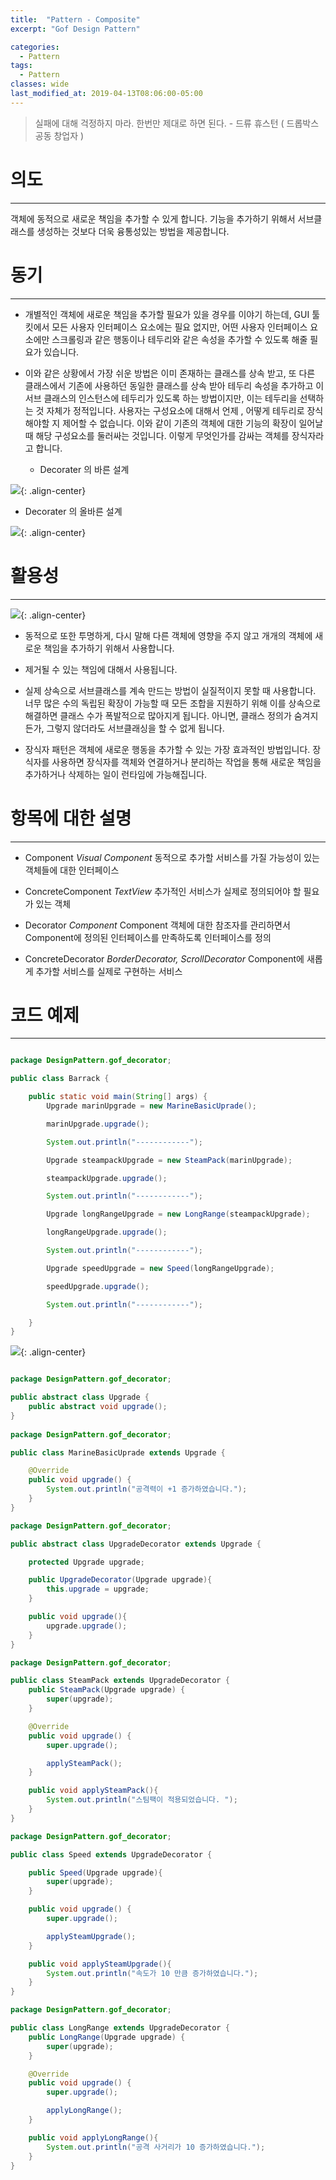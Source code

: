 ```yaml
---
title:  "Pattern - Composite"
excerpt: "Gof Design Pattern"

categories:
  - Pattern
tags:
  - Pattern 
classes: wide
last_modified_at: 2019-04-13T08:06:00-05:00
---
```


> 실패에 대해 걱정하지 마라. 한번만 제대로 하면 된다. - 드류 휴스턴 ( 드롭박스 공동 창업자 )

# 의도 

***

객체에 동적으로 새로운 책임을 추가할 수 있게 합니다. 기능을 추가하기 위해서 서브클래스를 생성하는 것보다 더욱 융통성있는 방법을 제공합니다.

# 동기

***

- 개별적인 객체에 새로운 책임을 추가할 필요가 있을 경우를 이야기 하는데, GUI 툴킷에서 모든 사용자 인터페이스 요소에는 필요 없지만, 어떤 사용자 인터페이스 요소에만 스크롤링과 같은 행동이나 테두리와 같은 속성을 추가할 수 있도록 해줄 필요가 있습니다.

- 이와 같은 상황에서 가장 쉬운 방법은 이미 존재하는 클래스를 상속 받고, 또 다른 클래스에서 기존에 사용하던 동일한 클래스를 상속 받아 테두리 속성을 추가하고 이 서브 클래스의 인스턴스에 테두리가 있도록 하는 방법이지만, 이는 테두리을 선택하는 것 자체가 정적입니다. 사용자는 구성요소에 대해서 언제 , 어떻게 테두리로 장식해야할 지 제어할 수 없습니다. 이와 같이 기존의 객체에 대한 기능의 확장이 일어날 때 해당 구성요소를 둘러싸는 것입니다. 이렇게 무엇인가를 감싸는 객체를 장식자라고 합니다.


  - Decorater 의 바른 설계 

![](https://keepinmindsh.github.io/lines/assets/img/decorator_badsample.png){: .align-center}

  - Decorater 의 올바른 설계 

![](https://keepinmindsh.github.io/lines/assets/img/decorator_sample01.png){: .align-center}

# 활용성

***

![](https://keepinmindsh.github.io/lines/assets/img/decorator.png){: .align-center}

- 동적으로 또한 투명하게, 다시 말해 다른 객체에 영향을 주지 않고 개개의 객체에 새로운 책임을 추가하기 위해서 사용합니다.

- 제거될 수 있는 책임에 대해서 사용됩니다.

- 실제 상속으로 서브클래스를 계속 만드는 방법이 실질적이지 못할 때 사용합니다. 너무 많은 수의 독립된 확장이 가능할 때 모든 조합을 지원하기 위해 이를 상속으로 해결하면 클래스 수가 폭발적으로 많아지게 됩니다. 아니면, 클래스 정의가 숨겨지든가, 그렇지 않더라도 서브클래싱을 할 수 없게 됩니다.

- 장식자 패턴은 객체에 새로운 행동을 추가할 수 있는 가장 효과적인 방법입니다. 장식자를 사용하면 장식자를 객체와 연결하거나 분리하는 작업을 통해 새로운 책임을 추가하거나 삭제하는 일이 런타임에 가능해집니다.

# 항목에 대한 설명 

***

- Component
*Visual Component*
동적으로 추가할 서비스를 가질 가능성이 있는 객체들에 대한 인터페이스

- ConcreteComponent
*TextView*
추가적인 서비스가 실제로 정의되어야 할 필요가 있는 객체

- Decorator
*Component*
Component 객체에 대한 참조자를 관리하면서 Component에 정의된 인터페이스를 만족하도록 인터페이스를 정의

- ConcreteDecorator
*BorderDecorator, ScrollDecorator*
Component에 새롭게 추가할 서비스를 실제로 구현하는 서비스

# 코드 예제

***

```java

package DesignPattern.gof_decorator;

public class Barrack {

    public static void main(String[] args) {
        Upgrade marinUpgrade = new MarineBasicUprade();

        marinUpgrade.upgrade();

        System.out.println("------------");

        Upgrade steampackUpgrade = new SteamPack(marinUpgrade);

        steampackUpgrade.upgrade();

        System.out.println("------------");

        Upgrade longRangeUpgrade = new LongRange(steampackUpgrade);

        longRangeUpgrade.upgrade();

        System.out.println("------------");

        Upgrade speedUpgrade = new Speed(longRangeUpgrade);

        speedUpgrade.upgrade();

        System.out.println("------------");

    }
}

```

![](https://keepinmindsh.github.io/lines/assets/img/decorator_sampe_console.png){: .align-center}

```java

package DesignPattern.gof_decorator;

public abstract class Upgrade {
    public abstract void upgrade();
}
                                    
package DesignPattern.gof_decorator;

public class MarineBasicUprade extends Upgrade {

    @Override
    public void upgrade() {
        System.out.println("공격력이 +1 증가하였습니다.");
    }
}

package DesignPattern.gof_decorator;

public abstract class UpgradeDecorator extends Upgrade {

    protected Upgrade upgrade;

    public UpgradeDecorator(Upgrade upgrade){
        this.upgrade = upgrade;
    }

    public void upgrade(){
        upgrade.upgrade();
    }
}

package DesignPattern.gof_decorator;

public class SteamPack extends UpgradeDecorator {
    public SteamPack(Upgrade upgrade) {
        super(upgrade);
    }

    @Override
    public void upgrade() {
        super.upgrade();

        applySteamPack();
    }

    public void applySteamPack(){
        System.out.println("스팀팩이 적용되었습니다. ");
    }
}

package DesignPattern.gof_decorator;

public class Speed extends UpgradeDecorator {

    public Speed(Upgrade upgrade){
        super(upgrade);
    }

    public void upgrade() {
        super.upgrade();

        applySteamUpgrade();
    }

    public void applySteamUpgrade(){
        System.out.println("속도가 10 만큼 증가하였습니다.");
    }
}

package DesignPattern.gof_decorator;

public class LongRange extends UpgradeDecorator {
    public LongRange(Upgrade upgrade) {
        super(upgrade);
    }

    @Override
    public void upgrade() {
        super.upgrade();

        applyLongRange();
    }

    public void applyLongRange(){
        System.out.println("공격 사거리가 10 증가하였습니다.");
    }
}

```
